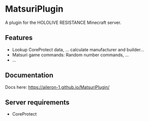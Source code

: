 # MatsuriPlugin
A plugin for the HOLOLIVE RESISTANCE Minecraft server.

## Features
* Lookup CoreProtect data, ... calculate manufacturer and builder...
* Matsuri game commands: Random number commands, ...
* ...

## Documentation
Docs here: https://aileron-1.github.io/MatsuriPlugin/

## Server requirements
* CoreProtect
